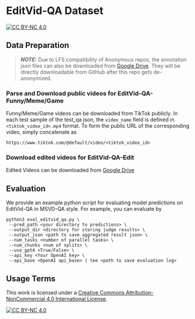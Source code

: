 # EditVid-QA Dataset
[![CC BY-NC 4.0][cc-by-nc-shield]][cc-by-nc]

## Data Preparation
> **_NOTE:_**  Due to LFS compatibility of Anonymous repos, the annotation json files can also be downloaded from [Google Drive](https://drive.google.com/drive/folders/1jV_dKIgeh-sJTn-RnsdcgUiErZ2be-c8?usp=sharing). They will be directly downloadable from GitHub after this repo gets de-anonymized.

### Parse and Download public videos for EditVid-QA-Funny/Meme/Game 
Funny/Meme/Game videos can be downloaded from TikTok publicly. In each test sample of the test_qa json, the `video_name` field is defined in `<tiktok_video_id>.mp4` format. To form the public URL of the corresponding video, simply concatenate as
```
https://www.tiktok.com/@default/video/<tiktok_video_id>
```
### Download edited videos for EditVid-QA-Edit
Edited Videos can be downloaded from [Google Drive](https://drive.google.com/drive/folders/1jV_dKIgeh-sJTn-RnsdcgUiErZ2be-c8?usp=sharing)

## Evaluation
We provide an example python script for evaluating model predictions on EditVid-QA in MSVD-QA style. For example, you can evaluate by
```
python3 eval_editvid_qa.py \
 --pred_path <your directory to predictions> \
 --output_dir <directory for storing judge results> \
 --output_json <path to save aggregated result json> \
 --num_tasks <number of parallel tasks> \
 --num_chunks <num of splits> \
 --use_gpt4 <True/False> \
 --api_key <Your OpenAI key> \
 --api_base <OpenAI api_base> | tee <path to save evaluation log>

```

## Usage Terms
This work is licensed under a
[Creative Commons Attribution-NonCommercial 4.0 International License][cc-by-nc].

[![CC BY-NC 4.0][cc-by-nc-image]][cc-by-nc]

[cc-by-nc]: https://creativecommons.org/licenses/by-nc/4.0/
[cc-by-nc-image]: https://licensebuttons.net/l/by-nc/4.0/88x31.png
[cc-by-nc-shield]: https://img.shields.io/badge/License-CC%20BY--NC%204.0-lightgrey.svg
